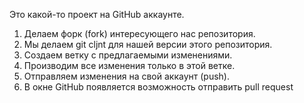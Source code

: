 Это какой-то проект на GitHub аккаунте.

1. Делаем форк (fork) интересующего нас репозитория.
2. Мы делаем git cljnt для нашей версии этого репозитория.
3. Создаем ветку с предлагаемыми изменениями.
4. Производим все изменения только в этой ветке.
5. Отправляем изменения на свой аккаунт (push).
6. В окне GitHub появляется возможность отправить pull request